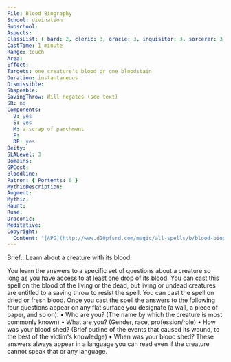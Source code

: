 ```yaml
---
File: Blood Biography
School: divination
Subschool: 
Aspects: 
ClassList: { bard: 2, cleric: 3, oracle: 3, inquisitor: 3, sorcerer: 3, wizard: 3, bloodrager: 3, occultist: 2, psychic: 3, medium: 2 }
CastTime: 1 minute
Range: touch
Area: 
Effect: 
Targets: one creature's blood or one bloodstain
Duration: instantaneous
Dismissible: 
Shapeable: 
SavingThrow: Will negates (see text)
SR: no
Components:
  V: yes
  S: yes
  M: a scrap of parchment
  F: 
  DF: yes
Deity: 
SLALevel: 3
Domains: 
GPCost: 
Bloodline: 
Patron: { Portents: 6 }
MythicDescription: 
Augment: 
Mythic: 
Haunt: 
Ruse: 
Draconic: 
Meditative: 
Copyright:
  Content: "[APG](http://www.d20pfsrd.com/magic/all-spells/b/blood-biography)"
---
```

Brief:: Learn about a creature with its blood.

You learn the answers to a specific set of questions about a creature so long as you have access to at least one drop of its blood. You can cast this spell on the blood of the living or the dead, but living or undead creatures are entitled to a saving throw to resist the spell. You can cast the spell on dried or fresh blood. Once you cast the spell the answers to the following four questions appear on any flat surface you designate (a wall, a piece of paper, and so on). • Who are you? (The name by which the creature is most commonly known) • What are you? (Gender, race, profession/role) • How was your blood shed? (Brief outline of the events that caused its wound, to the best of the victim's knowledge) • When was your blood shed? These answers always appear in a language you can read even if the creature cannot speak that or any language.
